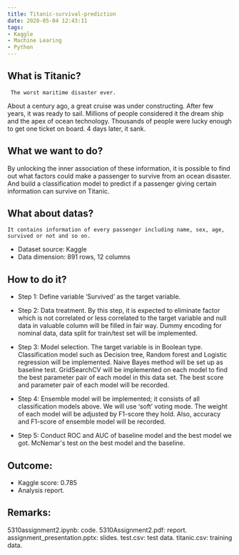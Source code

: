 ```yaml
---
title: Titanic-survival-prediction
date: 2020-05-04 12:43:11
tags:
- Kaggle
- Machine Learing
- Python
---
```


## What is Titanic?
	 The worst maritime disaster ever.
About a century ago, a great cruise was under constructing. After few years, it was ready to sail. Millions of people considered it the dream ship and the apex of ocean technology. Thousands of people were lucky enough to get one ticket on board. 4 days later, it sank. 




## What we want to do?
By unlocking the inner association of these information, it is possible to find out what factors could make a passenger to survive from an ocean disaster. And build a classification model to predict if a passenger giving certain information can survive on Titanic.




## What about datas?
	It contains information of every passenger including name, sex, age, survived or not and so on.
* Dataset source: Kaggle
* Data dimension: 891 rows, 12 columns




## How to do it?
- Step 1: Define variable ‘Survived’ as the target variable.

- Step 2: Data treatment. By this step, it is expected to eliminate factor which is not correlated or less correlated to the target variable and null data in valuable column will be filled in fair way. Dummy encoding for nominal data, data split for train/test set will be implemented. 

- Step 3: Model selection. The target variable is in Boolean type. Classification model such as Decision tree, Random forest and Logistic regression will be implemented. Naive Bayes method will be set up as baseline test. GridSearchCV will be implemented on each model to find the best parameter pair of each model in this data set. The best score and parameter pair of each model will be recorded.

- Step 4: Ensemble model will be implemented; it consists of all classification models above. We will use ‘soft’ voting mode. The weight of each model will be adjusted by F1-score they hold. Also, accuracy and F1-score of ensemble model will be recorded.

- Step 5: Conduct ROC and AUC of baseline model and the best model we got. McNemar's test on the best model and the baseline.



## Outcome:
* Kaggle score: 0.785
* Analysis report.



## Remarks:
5310assignment2.ipynb: code.
5310Assignment2.pdf: report.
assignment_presentation.pptx: slides.
test.csv: test data.
titanic.csv: training data.
